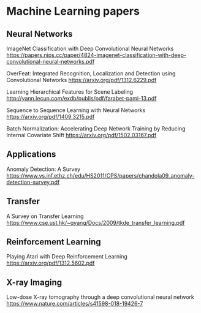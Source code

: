 # Machine Learning papers

## Neural Networks

ImageNet Classification with Deep Convolutional Neural Networks
https://papers.nips.cc/paper/4824-imagenet-classification-with-deep-convolutional-neural-networks.pdf

OverFeat: Integrated Recognition, Localization and Detection using Convolutional Networks
https://arxiv.org/pdf/1312.6229.pdf

Learning Hierarchical Features for Scene Labeling
http://yann.lecun.com/exdb/publis/pdf/farabet-pami-13.pdf

Sequence to Sequence Learning with Neural Networks
https://arxiv.org/pdf/1409.3215.pdf

Batch Normalization: Accelerating Deep Network Training by Reducing Internal Covariate Shift
https://arxiv.org/pdf/1502.03167.pdf

## Applications

Anomaly Detection: A Survey
https://www.vs.inf.ethz.ch/edu/HS2011/CPS/papers/chandola09_anomaly-detection-survey.pdf


## Transfer

A Survey on Transfer Learning
https://www.cse.ust.hk/~qyang/Docs/2009/tkde_transfer_learning.pdf

## Reinforcement Learning

Playing Atari with Deep Reinforcement Learning
https://arxiv.org/pdf/1312.5602.pdf


## X-ray Imaging
Low-dose X-ray tomography through a deep convolutional neural network
https://www.nature.com/articles/s41598-018-19426-7

